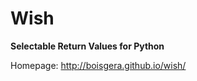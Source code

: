 
Wish
================================================================================

**Selectable Return Values for Python**

Homepage: <http://boisgera.github.io/wish/>
